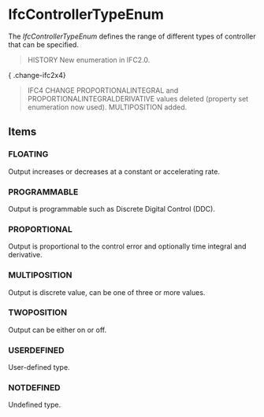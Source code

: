 # IfcControllerTypeEnum

The _IfcControllerTypeEnum_ defines the range of different types of controller that can be specified.<!-- end of definition -->

> HISTORY  New enumeration in IFC2.0.

{ .change-ifc2x4}
> IFC4 CHANGE  PROPORTIONALINTEGRAL and PROPORTIONALINTEGRALDERIVATIVE values deleted (property set enumeration now used). MULTIPOSITION added.

## Items

### FLOATING
Output increases or decreases at a constant or accelerating rate.

### PROGRAMMABLE
Output is programmable such as Discrete Digital Control (DDC).

### PROPORTIONAL
Output is proportional to the control error and optionally time integral and derivative.

### MULTIPOSITION
Output is discrete value, can be one of three or more values.

### TWOPOSITION
Output can be either on or off.

### USERDEFINED
User-defined type.

### NOTDEFINED
Undefined type.
